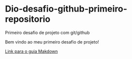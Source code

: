 # Dio-desafio-github-primeiro-repositorio
Primeiro desafio de projeto com git/github

Bem vindo ao meu primeiro desafio de projeto!

[Link para o guia Makdown](https://www.markdownguide.org/)
